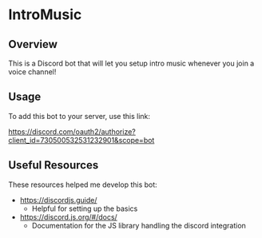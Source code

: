 # IntroMusic

## Overview

This is a Discord bot that will let you setup intro music whenever you join a voice channel!

## Usage

To add this bot to your server, use this link:

https://discord.com/oauth2/authorize?client_id=730500532531232901&scope=bot

## Useful Resources

These resources helped me develop this bot:

- https://discordjs.guide/
  - Helpful for setting up the basics
- https://discord.js.org/#/docs/
  - Documentation for the JS library handling the discord integration
